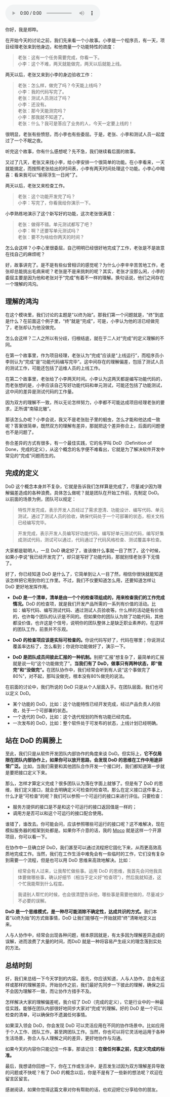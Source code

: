 <audio title="03 _ DoD的价值：你完成了工作，为什么他们还不满意？" src="https://static001.geekbang.org/resource/audio/4f/37/4fb55ea506e2b998452f2b1608415737.mp3" controls="controls"></audio> 
<p>你好，我是郑晔。</p><p>在开始今天的讨论之前，我们先来看一个小故事。小李是一个程序员，有一天，项目经理老张来到他身边，和他商量一个功能特性的进度：</p><blockquote>
<p><span class="reference">老张：这有一个任务需要完成，你看一下。</span><br>
<span class="reference">小李：这个不难，两天就能做完，两天以后就能上线。</span></p>
</blockquote><p>两天以后，老张又来到小李的身边验收工作：</p><blockquote>
<p><span class="reference">老张：怎么样，做完了吗？今天能上线吗？</span><br>
<span class="reference">小李：我的代码写完了。</span><br>
<span class="reference">老张：测试人员测过了吗？</span><br>
<span class="reference">小李：还没有。</span><br>
<span class="reference">老张：那今天能测完吗？</span><br>
<span class="reference">小李：那我就不知道了。</span><br>
<span class="reference">老张：什么？我可是答应了业务的人，今天一定要上线的！</span></p>
</blockquote><p>很明显，老张有些愤怒，而小李也有些委屈。于是，老张、小李和测试人员一起度过了一个不眠之夜。</p><p>听完这个故事，你有什么感想呢？先不急，我们继续看后面的故事。</p><p>又过了几天，老张又来找小李，给小李安排一个很简单的功能。在小李看来，一天就能搞定，而按照老张给出的时间表，小李有两天时间处理这个功能。小李心中暗喜：看来我可以“偷得浮生一日闲”了。</p><p>两天以后，老张又来检查工作。</p><blockquote>
<p><span class="reference">老张：这个功能开发完了吗？</span><br>
<span class="reference">小李：写完了，你看我给你演示一下。</span></p>
</blockquote><p>小李熟练地演示了这个新写好的功能，这次老张很满意：</p><blockquote>
<p><span class="reference">老张：做得不错。单元测试都写了吧？</span><br>
<span class="reference"> 小李：啊？还要写单元测试吗？</span><br>
<span class="reference">老张：要不为啥给你两天的时间？</span></p>
</blockquote><!-- [[[read_end]]] --><p>怎么会这样？小李心里很委屈，自己明明已经很好地完成了工作，老张是不是故意在找自己的麻烦呢？</p><p>好，故事讲完了。是不是有些似曾相识的感觉呢？为什么小李辛辛苦苦地工作，老张却总能挑出毛病来呢？老张是不是来挑刺的呢？其实，老张才没那么闲，小李的委屈主要是因为他和老张对于“完成”有着不一样的理解。换句话说，他们之间存在一个理解的鸿沟。</p><h2>理解的鸿沟</h2><p>在这个模块里，我们讨论的主题是“以终为始”。那我们第一个问题就是，“终”到底是什么？在前面这个例子里，“终”就是“完成”，可是，小李认为他的活已经做完了，老张却认为他没做完。</p><p>怎么会这样？二人之所以有分歧，归根结底，就在于二人对“完成”的定义理解的不同。</p><p>在第一个故事里，作为项目经理，老张认为“完成”应该是“上线运行”，而程序员小李则认为“完成”是“功能代码编写完毕”。这中间存在的理解偏差，包括了测试人员的测试工作，可能还包括了运维人员的上线工作。</p><p>在第二个故事里，老张给了小李两天时间。小李认为这两天都是编写功能代码的，而老张想的是，小李应该自己写好功能代码和单元测试，可能还包括了功能测试，这中间的差异是测试代码的工作量。</p><p>因为双方的理解不一致，所以无论怎样努力，小李都不可能达成项目经理老张的要求，正所谓“南辕北辙”。</p><p>那该怎么办呢？小李会说，我又不是老张肚子里的蛔虫，怎么才能和他达成一致呢？答案很简单，既然双方的理解有差异，那就把这个差异弥合上，后面的问题便也不是问题了。</p><p>弥合差异的方式有很多，有一个最佳实践，它的名字叫 DoD（Definition of Done，完成的定义），从这个概念的名字便不难看出，它就是为了解决软件开发中常见的“完成”问题而生的。</p><h2>完成的定义</h2><p>DoD 这个概念本身并不复杂，它就是告诉我们怎样算是完成了，尽量减少因为理解偏差造成的各种浪费。具体怎么做呢？就是团队在开始工作前，先制定 DoD。以前面的场景为例，团队可以规定：</p><blockquote>
<p><span class="reference">特性开发完成，表示开发人员经过了需求澄清、功能设计、编写代码、单元测试，通过了测试人员的验收，确保代码处于一个可部署的状态，相关文档已经编写完毕。</span></p>
</blockquote><blockquote>
<p><span class="reference">开发完成，表示开发人员编写好功能代码，编写好单元测试代码，编写好集成测试代码，测试可以通过，代码通过了代码风格检查、测试覆盖率检查。</span></p>
</blockquote><p>大家都是聪明人，一旦 DoD 确定好了，谁该做什么事就一目了然了。这个时候，如果小李说“我已经开发完了”，却只是写好了功能代码，那就别怪老张手下无情了。</p><p>好了，你已经知道 DoD 是什么了，它简单到让人一目了然，相信你很快就能知道该怎样把它用到你的工作里。不过，我们不仅要知道怎么用，还要知道怎样让 DoD 更好地发挥作用。</p><ul>
<li>
<p><strong>DoD 是一个清单，清单是由一个个的检查项组成的，用来检查我们的工作完成情况。</strong>DoD 的检查项，就是我们开发产品所需的一系列有价值的活动。比如：编写代码、编写测试代码、通过测试人员验收等。什么样的活动是有价值的，也许每个团队的认识是不同的。但如果你的团队认为除了功能代码，其他都没价值，也许这是个信号，说明你的团队整体上是缺乏职业素养的，在这样的团队工作，前景并不乐观。</p>
</li>
<li>
<p><strong>DoD 的检查项应该是实际可检查的。</strong>你说代码写好了，代码在哪里；你说测试覆盖率达标了，怎么看到；你说你功能做好了，演示一下。</p>
</li>
<li>
<p><strong>DoD 是团队成员间彼此汇报的一种机制。</strong>别把“汇报”想复杂了，最简单的汇报就是说一句“这个功能做完了”。<strong>当我们有了 DoD，做事只有两种状态，即“做完”和“没做完”。</strong>在团队协作中，我们经常会听到有人说“这个事做完了80%”，对不起，那叫没做完，根本没有80%做完的说法。</p>
</li>
</ul><p>在前面的讨论中，我们所说的 DoD 只是从个人层面入手。在团队层面，我们也可以定义 DoD。</p><ul>
<li>某个功能的 DoD，比如：这个功能特性已经开发完成，经过产品负责人的验收，处于一个可部署的状态。</li>
<li>一个迭代的 DoD，比如：这个迭代规划的所有功能已经完成。</li>
<li>一次发布的 DoD，比如：整个软件处于可发布的状态，上线计划已经明确。</li>
</ul><h2>站在 DoD 的肩膀上</h2><p>至此，我们只是从软件开发团队内部协作的角度来谈 DoD。但实际上，<strong>它不仅局限在团队内部协作上，如果你可以放开思路，会发现 DoD 的思维在工作中用途非常广泛。</strong>比如，当我们需要和其他团队合作开发一个接口时，我们都知道第一步就是要把接口定义下来。</p><p>那么，怎样才算定义完成？很多团队认为落在字面上就够了。但是有了 DoD 的思维，我们定义接口，就会去明确定义可检查的检查项。那么在定义接口这件事上，什么才是“可检查”的呢？我们可以参照一个可运行的接口来进行评估。只要检查：</p><ul>
<li>服务方提供的接口是不是和这个可运行的接口返回值是一样的；</li>
<li>调用方是否可以和这个可运行的接口配合使用。</li>
</ul><p>谁错了，谁改去。你可能会问，应该参照哪些可运行的接口呢？这不难解决，现在模拟服务器的框架到处都是。如果你不介意的话，我的 <a href="http://github.com/dreamhead/moco">Moco</a> 就是这样一个开源项目，你可以看一下。</p><p>在协作中一旦确立好 DoD，我们甚至可以通过流程把它固化下来，从而更高效高质地完成工作。当然，我们在工作生活中难免会有一些临时的工作，它们没有复杂到需要一个流程，但是也可以用 DoD 思维来高效地解决。比如：</p><blockquote>
<p><span class="reference">经常会有人过来，让我帮忙做些事。运用 DoD 的思维，我首先会问他我具体要做哪些事，确认好细节（相当于定义好“检查项”），然后我就知道，这个忙我能帮到什么程度。</span></p>
</blockquote><blockquote>
<p><span class="reference">我请别人帮忙的时候，也会很清楚告诉他，哪些事是需要他做的，尽量减少不必要的误解。</span></p>
</blockquote><p><strong>DoD 是一个思维模式，是一种尽可能消除不确定性，达成共识的方式。</strong>我们本着“以终为始”的方式做事情，DoD 让我们能够在一开始就把“终”清晰地定义出来。</p><p>人与人协作中，经常会出现各种问题，根本原因就是，有太多因为理解差异造成的误解，进而浪费了大量的时间，而DoD 就是一种将容易产生歧义的理念落到实处的方法。</p><h2>总结时刻</h2><p>好，我们来总结一下今天学到的内容。首先，你应该知道，人与人协作，总会有这样或那样的理解差异。开始协作之前，我们最好先同步一下彼此的理解，确保之后不会因为理解不一致，而让协作方措手不及。</p><p>怎样解决大家的理解偏差呢，我介绍了 DoD（完成的定义），它是行业中的一种最佳实践，能够在团队内部很好地同步大家对“完成”的理解。好的 DoD 是一个可以检查的清单，可以确保你不遗漏任何事情。</p><p>如果深入领会 DoD，你会发现 DoD 可以灵活应用在不同的协作场景中。比如应用于个人工作、团队工作，甚至跨团队工作。当然，你也可以将它灵活地运用于各种生活场景，弥合人与人理解之间的差异，更好地协作与沟通。</p><p>如果今天的内容你只能记住一件事，那请记住：<strong>在做任何事之前，先定义完成的标准。</strong></p><p>最后，我想请你回想一下，你在工作或生活中，是否发生过因为双方理解差异导致的问题或不快呢？有了 DoD 的概念以后，你是不是有了一些新的想法呢？欢迎在留言区留言。</p><p>感谢阅读，如果你觉得这篇文章对你有帮助的话，也欢迎把它分享给你的朋友。</p>